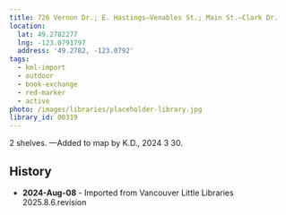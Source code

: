 ```yaml
---
title: 726 Vernon Dr.; E. Hastings—Venables St.; Main St.—Clark Dr.
location:
  lat: 49.2782277
  lng: -123.0791797
  address: '49.2782, -123.0792'
tags:
  - kml-import
  - outdoor
  - book-exchange
  - red-marker
  - active
photo: /images/libraries/placeholder-library.jpg
library_id: 00319
---
```

2 shelves.
—Added to map by K.D., 2024 3 30.

## History
- **2024-Aug-08** - Imported from Vancouver Little Libraries 2025.8.6.revision
